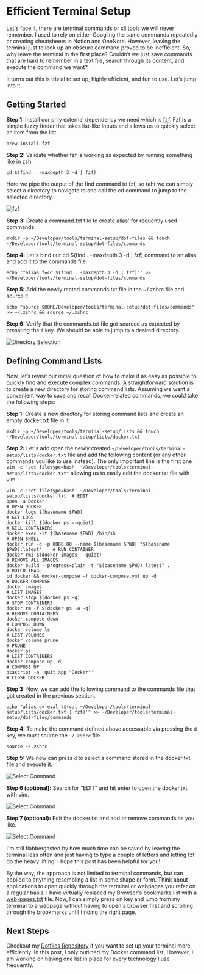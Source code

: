 <!--
date=2024-10-13
topic=Focus
summary=Post is about outlining how a terminal can be used effectively.
-->

# Efficient Terminal Setup

Let's face it, there are terminal commands or cli tools we will never remember. I used to rely on either Googling the same commands repeatedly or creating cheatsheets in Notion and OneNote. However, leaving the terminal just to look up an obscure command proved to be inefficient. So, why leave the terminal in the first place? Couldn’t we just save commands that are hard to remember in a text file, search through its content, and execute the command we want?

It turns out this is trivial to set up, highly efficient, and fun to use. Let’s jump into it.

## Getting Started

**Step 1:** Install our only external dependency we need which is [fzf](https://github.com/junegunn/fzf). Fzf is a simple fuzzy finder that takes list-like inputs and allows us to quickly select an item from the list.

```TS
brew install fzf
```

**Step 2:** Validate whether fzf is working as expected by running something like in zsh:

```TS
cd $(find . -maxdepth 3 -d | fzf)
```

Here we pipe the output of the find command to fzf, so taht we can simply select a directory to navigate to and call the cd command to jump to the selected directory. 

![fzf](assets/posts/engineering/efficient-terminal-setup/fzf.png)

**Step 3:** Create a command.txt file to create alias' for requently used commands. 

```TS
mkdir -p ~/Developer/tools/terminal-setup/dot-files && touch ~/Developer/tools/terminal-setup/dot-files/commands
```

**Step 4:** Let's bind our cd $(find . -maxdepth 3 -d | fzf) command to an alias and add it to the commands file. 

```TS
echo '"alias f=cd $(find . -maxdepth 3 -d | fzf)"' >> ~/Developer/tools/terminal-setup/dot-files/commands
```

**Step 5:** Add the newly reated commands.txt file in the ~/.zshrc file and source it.

```TS
echo "source $HOME/Developer/tools/terminal-setup/dot-files/commands" >> ~/.zshrc && source ~/.zshrc
```

**Step 6:** Verify that the commands.txt file got sourced as expected by pressting the `f` key. We should be able to jump to a desired directory.

![Directory Selection](assets/posts/engineering/efficient-terminal-setup/fzf_directoy_selection.png)

## Defining Command Lists 

Now, let’s revisit our initial question of how to make it as easy as possible to quickly find and execute complex commands. A straightforward solution is to create a new directory for storing command lists. Assuming we want a convenient way to save and recall Docker-related commands, we could take the following steps:

**Step 1:** Create a new directory for storing command lists and create an empty docker.txt file in it: 

```TS
mkdir -p ~/Developer/tools/terminal-setup/lists && touch ~/Developer/tools/terminal-setup/lists/docker.txt
```

**Step 2:** Let's add open the newly created `~/Developer/tools/terminal-setup/lists/docker.txt` file and add the following content (or any other commands you like to use instead). The only important line is the first one `vim -c 'set filetype=bash' ~/Developer/tools/terminal-setup/lists/docker.txt"` allowing us to easily edit the docker.txt file with vim.

```TS
vim -c 'set filetype=bash' ~/Developer/tools/terminal-setup/lists/docker.txt  # EDIT
open -a Docker                                                                # OPEN DOCKER
docker logs $(basename $PWD)                                                  # GET LOGS
docker kill $(docker ps --quiet)                                              # KILL CONTAINERS
docker exec -it $(basename $PWD) /bin/sh                                      # OPEN SHELL
docker run -d -p 8080:80 --name $(basename $PWD) "$(basename $PWD):latest"    # RUN CONTAINER
docker rmi $(docker images --quiet)                                           # REMOVE ALL IMAGES
docker build --progress=plain -t "$(basename $PWD):latest" .                  # BUILD IMAGE
cd docker && docker-compose -f docker-compose.yml up -d                       # DOCKER COMPOSE
docker images                                                                 # LIST IMAGES
docker stop $(docker ps -q)                                                   # STOP CONTAINERS
docker rm -f $(docker ps -a -q)                                               # REMOVE CONTAINERS
docker compose down                                                           # COMPOSE DOWN
docker volume ls                                                              # LIST VOLUMES
docker volume prune                                                           # PRUNE
docker ps                                                                     # LIST CONTAINERS
docker-compose up -d                                                          # COMPOSE UP
osascript -e 'quit app "Docker"'                                              # CLOSE DOCKER
```

**Step 3:** Now, we can add the following command to the commands file that got created in the previous section.

```TS
echo "alias d='eval \$(cat ~/Developer/tools/terminal-setup/lists/docker.txt | fzf)'" >> ~/Developer/tools/terminal-setup/dot-files/commands
```

**Step 4:** To make the command defined above accessable via pressing the `d` key, we must source the `~/.zshrc` file.

```TS
source ~/.zshrc
```

**Step 5:** We now can press `d` to select a command stored in the docker.txt file and execute it.

![Select Command](assets/posts/engineering/efficient-terminal-setup/select-command.png)

**Step 6 (optional):** Search for "EDIT" and hit enter to open the docker.txt with vim.

![Select Command](assets/posts/engineering/efficient-terminal-setup/edit-option.png)

**Step 7 (optional):** Edit the docker.txt and add or remove commands as you like.

![Select Command](assets/posts/engineering/efficient-terminal-setup/edit.png)

I'm still flabbergasted by how much time can be saved by leaving the terminal less often and just having to type a couple of letters and letting fzf do the heavy lifting. I hope this post has been helpful for you!

By the way, the approach is not limited to terminal commands, but can applied to anything resembling a list in some shape or form. Think about applications to open quickly through the terminal or webpages you refer on a regular basis. I have virtually replaced my Browser's bookmarks list with a [web-pages.txt](https://github.com/Jan20/dotfiles/blob/93d798956f5b008071d74b39af6192e84d518fe8/lists/web-pages.txt#L1) file. Now, I can simply press on key and jump from my terminal to a webpage without having to open a browser first and scrolling through the brookmarks until finding the right page.

## Next Steps

Checkout my [Dotfiles Repository](https://github.com/Jan20/dotfiles) if you want to set up your terminal more efficiently. In this post, I only outlined my Docker command list. However, I am working on having one list in place for every technology I use frequently. 
